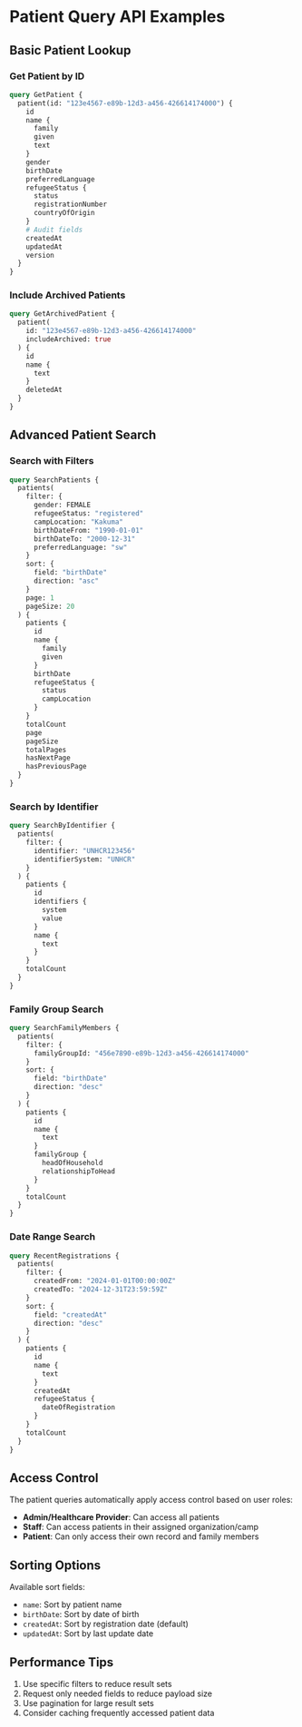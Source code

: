 # Patient Query API Examples

## Basic Patient Lookup

### Get Patient by ID
```graphql
query GetPatient {
  patient(id: "123e4567-e89b-12d3-a456-426614174000") {
    id
    name {
      family
      given
      text
    }
    gender
    birthDate
    preferredLanguage
    refugeeStatus {
      status
      registrationNumber
      countryOfOrigin
    }
    # Audit fields
    createdAt
    updatedAt
    version
  }
}
```

### Include Archived Patients
```graphql
query GetArchivedPatient {
  patient(
    id: "123e4567-e89b-12d3-a456-426614174000"
    includeArchived: true
  ) {
    id
    name {
      text
    }
    deletedAt
  }
}
```

## Advanced Patient Search

### Search with Filters
```graphql
query SearchPatients {
  patients(
    filter: {
      gender: FEMALE
      refugeeStatus: "registered"
      campLocation: "Kakuma"
      birthDateFrom: "1990-01-01"
      birthDateTo: "2000-12-31"
      preferredLanguage: "sw"
    }
    sort: {
      field: "birthDate"
      direction: "asc"
    }
    page: 1
    pageSize: 20
  ) {
    patients {
      id
      name {
        family
        given
      }
      birthDate
      refugeeStatus {
        status
        campLocation
      }
    }
    totalCount
    page
    pageSize
    totalPages
    hasNextPage
    hasPreviousPage
  }
}
```

### Search by Identifier
```graphql
query SearchByIdentifier {
  patients(
    filter: {
      identifier: "UNHCR123456"
      identifierSystem: "UNHCR"
    }
  ) {
    patients {
      id
      identifiers {
        system
        value
      }
      name {
        text
      }
    }
    totalCount
  }
}
```

### Family Group Search
```graphql
query SearchFamilyMembers {
  patients(
    filter: {
      familyGroupId: "456e7890-e89b-12d3-a456-426614174000"
    }
    sort: {
      field: "birthDate"
      direction: "desc"
    }
  ) {
    patients {
      id
      name {
        text
      }
      familyGroup {
        headOfHousehold
        relationshipToHead
      }
    }
    totalCount
  }
}
```

### Date Range Search
```graphql
query RecentRegistrations {
  patients(
    filter: {
      createdFrom: "2024-01-01T00:00:00Z"
      createdTo: "2024-12-31T23:59:59Z"
    }
    sort: {
      field: "createdAt"
      direction: "desc"
    }
  ) {
    patients {
      id
      name {
        text
      }
      createdAt
      refugeeStatus {
        dateOfRegistration
      }
    }
    totalCount
  }
}
```

## Access Control

The patient queries automatically apply access control based on user roles:

- **Admin/Healthcare Provider**: Can access all patients
- **Staff**: Can access patients in their assigned organization/camp
- **Patient**: Can only access their own record and family members

## Sorting Options

Available sort fields:
- `name`: Sort by patient name
- `birthDate`: Sort by date of birth
- `createdAt`: Sort by registration date (default)
- `updatedAt`: Sort by last update date

## Performance Tips

1. Use specific filters to reduce result sets
2. Request only needed fields to reduce payload size
3. Use pagination for large result sets
4. Consider caching frequently accessed patient data